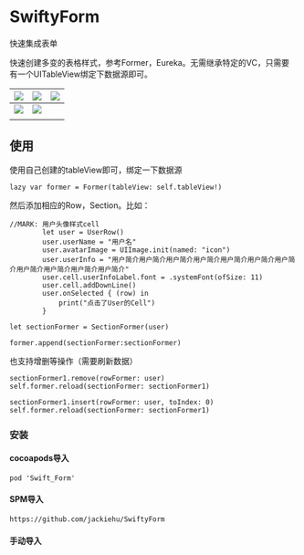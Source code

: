 # SwiftyForm
快速集成表单

快速创建多变的表格样式，参考Former，Eureka。无需继承特定的VC，只需要有一个UITableView绑定下数据源即可。

| ![](1.png) | ![](2.png) | ![](3.png) |
| ---------- | ---------- | ---------- |
| ![](4.png) | ![](5.png) |            |
|            |            |            |



## 使用

使用自己创建的tableView即可，绑定一下数据源

```
lazy var former = Former(tableView: self.tableView!)
```

然后添加相应的Row，Section。比如：

```
//MARK: 用户头像样式cell
        let user = UserRow()
        user.userName = "用户名"
        user.avatarImage = UIImage.init(named: "icon")
        user.userInfo = "用户简介用户简介用户简介用户简介用户简介用户简介用户简介用户简介用户简介用户简介用户简介"
        user.cell.userInfoLabel.font = .systemFont(ofSize: 11)
        user.cell.addDownLine()
        user.onSelected { (row) in
            print("点击了User的Cell")
        }

let sectionFormer = SectionFormer(user)

former.append(sectionFormer:sectionFormer)
```

也支持增删等操作（需要刷新数据）
```
sectionFormer1.remove(rowFormer: user)
self.former.reload(sectionFormer: sectionFormer1)
```

```
sectionFormer1.insert(rowFormer: user, toIndex: 0)
self.former.reload(sectionFormer: sectionFormer1)
```

### 安装

#### cocoapods导入

`pod 'Swift_Form'`

#### SPM导入

`https://github.com/jackiehu/SwiftyForm`

#### 手动导入

